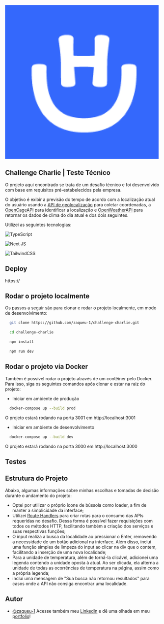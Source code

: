 <img src="https://github.com/zaqueu-1/challenge-charlie/blob/main/github/logo.png" alt="logo">

## Challenge Charlie | Teste Técnico

O projeto aqui encontrado se trata de um desafio técnico e foi desenvolvido com base em requisitos pré-estabelecidos pela empresa. 

O objetivo é exibir a previsão do tempo de acordo com a localização atual do usuário usando a [API de geolocalização](https://developer.mozilla.org/en-US/docs/Web/API/Geolocation_API) para coletar coordenadas, a [OpenCageAPI](https://opencagedata.com/api) para identificar a localização e [OpenWeatherAPI](https://openweathermap.org/api) para retornar os dados de clima do dia atual e dos dois seguintes.

Utilizei as seguintes tecnologias:

![TypeScript](https://img.shields.io/badge/typescript-%23007ACC.svg?style=for-the-badge&logo=typescript&logoColor=white)

![Next JS](https://img.shields.io/badge/Next-black?style=for-the-badge&logo=next.js&logoColor=white)

![TailwindCSS](https://img.shields.io/badge/tailwindcss-%2338B2AC.svg?style=for-the-badge&logo=tailwind-css&logoColor=white)
## Deploy

https://

## Rodar o projeto localmente
Os passos a seguir são para clonar e rodar o projeto localmente, em modo de desenvolvimento:
```bash
  git clone https://github.com/zaqueu-1/challenge-charlie.git
```
```bash
  cd challenge-charlie
```
```bash
  npm install
```
```bash
  npm run dev
```  
## Rodar o projeto via Docker
Também é possível rodar o projeto através de um contêiner pelo Docker. Para isso, siga os seguintes comandos após clonar e estar na raiz do projeto:
- Iniciar em ambiente de produção
```bash
  docker-compose up --build prod
```
O projeto estará rodando na porta 3001 em http://localhost:3001
- Iniciar em ambiente de desenvolvimento
```bash
  docker-compose up --build dev
```
O projeto estará rodando na porta 3000 em http://localhost:3000


## Testes
## Estrutura do Projeto
Abaixo, algumas informações sobre minhas escolhas e tomadas de decisão durante o andamento do projeto:

* Optei por utilizar o próprio ícone de bússola como loader, a fim de manter a simplicidade da interface;
* Utilizei [Route Handlers](https://nextjs.org/docs/app/building-your-application/routing/route-handlers) para criar rotas para o consumo das APIs requeridas no desafio. Dessa forma é possível fazer requisições com todos os métodos HTTP, facilitando também a criação dos serviços e suas respectivas funções;
* O input realiza a busca da localidade ao pressionar o Enter, removendo a necessidade de um botão adicional na interface. Além disso, incluí uma função simples de limpeza do input ao clicar na div que o contem, facilitando a inserção de uma nova localidade;
* Para a unidade de temperatura, além de torná-la clicável, adicionei uma legenda contendo a unidade oposta à atual. Ao ser clicada, ela alterna a unidade de todas as ocorrências de temperatura na página, assim como a própria legenda;
* incluí uma mensagem de "Sua busca não retornou resultados" para casos onde a API não consiga encontrar uma localidade.

## Autor

- [@zaqueu-1](https://www.github.com/zaqueu-1)
Acesse também meu [LinkedIn](https://linkedin.com/in/zaqueu1) e dê uma olhada em meu [portfolio](https://zaqueu.tech)!